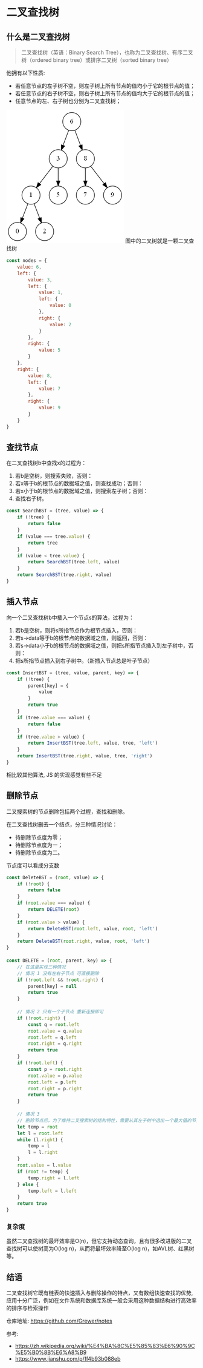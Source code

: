 # 二叉查找树

## 什么是二叉查找树

> 二叉查找树（英语：Binary Search Tree），也称为二叉查找树、有序二叉树（ordered binary tree）或排序二叉树（sorted binary tree）

他拥有以下性质:

- 若任意节点的左子树不空，则左子树上所有节点的值均小于它的根节点的值；
- 若任意节点的右子树不空，则右子树上所有节点的值均大于它的根节点的值；
- 任意节点的左、右子树也分别为二叉查找树；

![](./images/bst.png)
图中的二叉树就是一颗二叉查找树

```js
const nodes = {
    value: 6,
    left: {
        value: 3,
        left: {
            value: 1,
            left: {
                value: 0
            },
            right: {
                value: 2
            }
        },
        right: {
            value: 5
        }
    },
    right: {
        value: 8,
        left: {
            value: 7
        },
        right: {
            value: 9
        }
    }
} 
```

## 查找节点

在二叉查找树b中查找x的过程为：

1. 若b是空树，则搜索失败，否则：
2. 若x等于b的根节点的数据域之值，则查找成功；否则：
3. 若x小于b的根节点的数据域之值，则搜索左子树；否则：
4. 查找右子树。

```js
const SearchBST = (tree, value) => {
    if (!tree) {
        return false
    }
    if (value === tree.value) {
        return tree
    }
    if (value < tree.value) {
        return SearchBST(tree.left, value)
    }
    return SearchBST(tree.right, value)
}

```

## 插入节点

向一个二叉查找树b中插入一个节点s的算法，过程为：

1. 若b是空树，则将s所指节点作为根节点插入，否则：
2. 若s->data等于b的根节点的数据域之值，则返回，否则：
3. 若s->data小于b的根节点的数据域之值，则把s所指节点插入到左子树中，否则：
4. 把s所指节点插入到右子树中。（新插入节点总是叶子节点）

```js
const InsertBST = (tree, value, parent, key) => {
    if (!tree) {
        parent[key] = {
            value
        }
        return true
    }
    if (tree.value === value) {
        return false
    }
    if (tree.value > value) {
        return InsertBST(tree.left, value, tree, 'left')
    }
    return InsertBST(tree.right, value, tree, 'right')
}
```

相比较其他算法, JS 的实现感觉有些不足

## 删除节点

二叉搜索树的节点删除包括两个过程，查找和删除。

在二叉查找树删去一个结点，分三种情况讨论：

* 待删除节点度为零；
* 待删除节点度为一；
* 待删除节点度为二。

节点度可以看成分支数

```js
const DeleteBST = (root, value) => {
    if (!root) {
        return false
    }
    if (root.value === value) {
        return DELETE(root)
    }
    if (root.value > value) {
        return DeleteBST(root.left, value, root, 'left')
    }
    return DeleteBST(root.right, value, root, 'left')
}

const DELETE = (root, parent, key) => {
    // 在这里实现三种情况
    // 情况 1 没有左右子节点 可直接删除
    if (!root.left && !root.right) {
        parent[key] = null
        return true
    }

    // 情况 2 只有一个子节点 重新连接即可
    if (!root.right) {
        const q = root.left
        root.value = q.value
        root.left = q.left
        root.right = q.right
        return true
    }
    if (!root.left) {
        const p = root.right
        root.value = p.value
        root.left = p.left
        root.right = p.right
        return true
    }

    // 情况 3
    // 删除节点后，为了维持二叉搜索树的结构特性，需要从其左子树中选出一个最大值的节点，“上移”到删除的节点位置上
    let temp = root
    let l = root.left
    while (l.right) {
        temp = l
        l = l.right
    }
    root.value = l.value
    if (root != temp) {
        temp.right = l.left
    } else {
        temp.left = l.left
    }
    return true
}
```

### 复杂度

虽然二叉查找树的最坏效率是O(n)，但它支持动态查询，且有很多改进版的二叉查找树可以使树高为O(log n)，从而将最坏效率降至O(log n)，如AVL树、红黑树等。

## 结语

二叉查找树它既有链表的快速插入与删除操作的特点，又有数组快速查找的优势,应用十分广泛，例如在文件系统和数据库系统一般会采用这种数据结构进行高效率的排序与检索操作

仓库地址: https://github.com/Grewer/notes

参考:

- https://zh.wikipedia.org/wiki/%E4%BA%8C%E5%85%83%E6%90%9C%E5%B0%8B%E6%A8%B9
- https://www.jianshu.com/p/ff4b93b088eb
